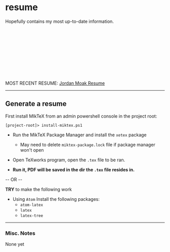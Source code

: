 # resume
Hopefully contains my most up-to-date information.

<object data="https://github.com/JMoak/resume/blob/master/Jordan%20Moak%20Resume.pdf" type="application/pdf" width="700px" height="700px">
    <embed src="https://github.com/JMoak/resume/blob/master/Jordan%20Moak%20Resume.pdf">
        <p>MOST RECENT RESUME: <a href="https://github.com/JMoak/resume/blob/master/Jordan%20Moak%20Resume.pdf">Jordan Moak Resume</a></p>
    </embed>
</object>

---

## Generate a resume

First install MIkTeX from an admin powershell console in the project root:
```
[project-root]> install-miktex.ps1
```

- Run the MikTeX Package Manager and install the `xetex` package
  - May need to delete `miktex-package.lock` file if package manager won't open


- Open TeXworks program, open the `.tex` file to be ran.

- **Run it, PDF will be saved in the dir the `.tex` file resides in.**

-- OR --

**TRY** to make the following work

- Using `Atom` Install the following packages:
  - `atom-latex`
  - `latex`
  - `latex-tree`

---
### Misc. Notes
None yet
